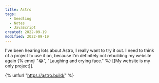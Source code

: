 ```yaml
---
title: Astro
tags:
  - Seedling
  - Notes
  - JavaScript
created: 2022-09-19
modified: 2022-09-19
---
```


I've been hearing lots about Astro, I really want to try it out. I need to think of a project to use it on, because I'm definitely not rebuilding my website again {% emoji "😂", "Laughing and crying face." %} [[My website is my only project]].

{% unfurl "https://astro.build/" %}
